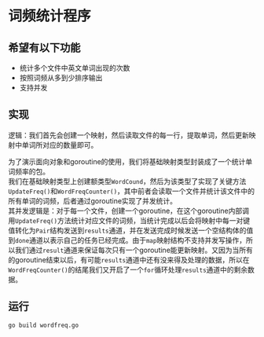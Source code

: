# 词频统计程序  

## 希望有以下功能  

- 统计多个文件中英文单词出现的次数  
- 按照词频从多到少排序输出  
- 支持并发  

## 实现  

逻辑：我们首先会创建一个映射，然后读取文件的每一行，提取单词，然后更新映射中单词所对应的数量即可。  

为了演示面向对象和goroutine的使用，我们将基础映射类型封装成了一个统计单词频率的包。  
我们在基础映射类型上创建额类型`WordCound`，然后为该类型了实现了关键方法`UpdateFreq()`和`WordFreqCounter()`，其中前者会读取一个文件并统计该文件中的所有单词的词频，后者通过goroutine实现了并发统计。  
其并发逻辑是：对于每一个文件，创建一个goroutine，在这个goroutine内部调用`UpdateFreq()`方法统计对应文件的词频，当统计完成以后会将映射中每一对键值转化为`Pair`结构发送到`results`通道，并在发送完成时候发送一个空结构体的值到`done`通道以表示自己的任务已经完成。由于`map`映射结构不支持并发写操作，所以我们通过`result`通道来保证每次只有一个goroutine能更新映射。又因为当所有的goroutine结束以后，有可能`results`通道中还有没来得及处理的数据，所以在`WordFreqCounter()`的结尾我们又开启了一个`for`循环处理`results`通道中的剩余数据。  

## 运行  

```
go build wordfreq.go


```
